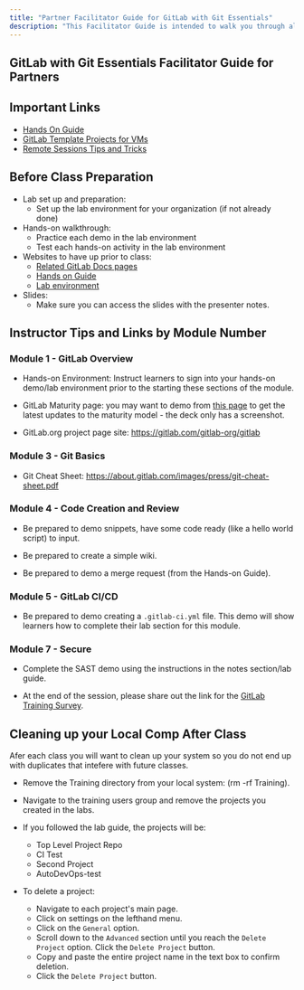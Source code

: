 ```yaml
---
title: "Partner Facilitator Guide for GitLab with Git Essentials"
description: "This Facilitator Guide is intended to walk you through all important links, preparation items, and after class items for our GitLab with Git Essentials course."
---
```


## GitLab with Git Essentials Facilitator Guide for Partners

## Important Links

- [Hands On Guide](/content/handbook/customer-success/professional-services-engineering/education-services/gitbasicshandson.md)
- [GitLab Template Projects for VMs](https://gitlab.com/gitlab-com/customer-success/professional-services-group/partner-training-template-projects/gitlab-with-git-basics)
- [Remote Sessions Tips and Tricks](/content/handbook/customer-success/professional-services-engineering/remote-training-tips/)

## Before Class Preparation

- Lab set up and preparation:
  - Set up the lab environment for your organization (if not already done)
- Hands-on walkthrough:
  - Practice each demo in the lab environment
  - Test each hands-on activity in the lab environment
- Websites to have up prior to class:
  - [Related GitLab Docs pages](https://docs.gitlab.com/ee/tutorials/index.html)
  - [Hands on Guide](/handbook/customer-success/professional-services-engineering/education-services/%20gitbasicshandson.html)
  - [Lab environment](https://gitlab.com/gitlab-com/customer-success/professional-services-group/partner-training-template-projects/gitlab-with-git-basics)
- Slides:
  - Make sure you can access the slides with the presenter notes.

## Instructor Tips and Links by Module Number

### Module 1 - GitLab Overview

- Hands-on Environment: Instruct learners to sign into your hands-on demo/lab environment prior to the starting these sections of the module.

- GitLab Maturity page: you may want to demo from [this page](https://about.gitlab.com/direction/maturity/>) to get the latest updates to the maturity model - the deck only has a screenshot.

- GitLab.org project page site: https://gitlab.com/gitlab-org/gitlab

### Module 3 - Git Basics

- Git Cheat Sheet: <https://about.gitlab.com/images/press/git-cheat-sheet.pdf>

### Module 4 - Code Creation and Review

- Be prepared to demo snippets, have some code ready (like a hello world script) to input.

- Be prepared to create a simple wiki.

- Be prepared to demo a merge request (from the Hands-on Guide).

### Module 5 - GitLab CI/CD

- Be prepared to demo creating a `.gitlab-ci.yml` file. This demo will show learners how to complete their lab section for this module.

### Module 7 - Secure

- Complete the SAST demo using the instructions in the notes section/lab guide.

- At the end of the session, please share out the link for the [GitLab Training Survey](https://www.surveymonkey.com/r/proservtraining).

## Cleaning up your Local Comp After Class

Afer each class you will want to clean up your system so you do not end up with duplicates that intefere with future classes.

- Remove the Training directory from your local system: (rm -rf Training).

- Navigate to the training users group and remove the projects you created in the labs.

- If you followed the lab guide, the projects will be:
  - Top Level Project Repo
  - CI Test
  - Second Project
  - AutoDevOps-test

- To delete a project:
  - Navigate to each project's main page.
  - Click on settings on the lefthand menu.
  - Click on the `General` option.
  - Scroll down to the `Advanced` section until you reach the `Delete Project` option. Click the `Delete Project` button.
  - Copy and paste the entire project name in the text box to confirm deletion.
  - Click the `Delete Project` button.
